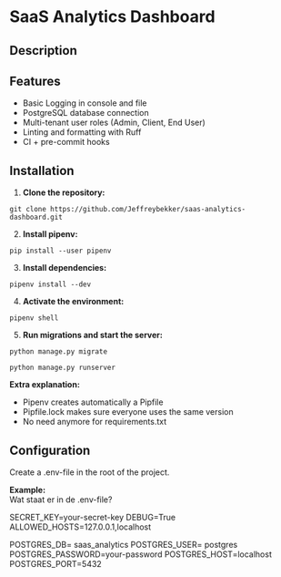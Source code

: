 # SaaS Analytics Dashboard


## Description


## Features

- Basic Logging in console and file
- PostgreSQL database connection
- Multi-tenant user roles (Admin, Client, End User)
- Linting and formatting with Ruff
- CI + pre-commit hooks


## Installation

1. **Clone the repository:**
```
git clone https://github.com/Jeffreybekker/saas-analytics-dashboard.git
```

2. **Install pipenv:**
```
pip install --user pipenv
```

3. **Install dependencies:**
```
pipenv install --dev
```

4. **Activate the environment:**
```
pipenv shell
```

5. **Run migrations and start the server:**
```
python manage.py migrate
```
```
python manage.py runserver
```

**Extra explanation:**
- Pipenv creates automatically a Pipfile
- Pipfile.lock makes sure everyone uses the same version
- No need anymore for requirements.txt

## Configuration
Create a .env-file in the root of the project.  

**Example:**  
Wat staat er in de .env-file?

SECRET_KEY=your-secret-key
DEBUG=True
ALLOWED_HOSTS=127.0.0.1,localhost

POSTGRES_DB= saas_analytics
POSTGRES_USER= postgres
POSTGRES_PASSWORD=your-password
POSTGRES_HOST=localhost
POSTGRES_PORT=5432
